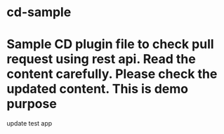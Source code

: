 # cd-sample

Sample CD plugin file
to check pull request using rest api.
Read the content carefully.
Please check the updated content.
This is demo purpose
==
update
test app

